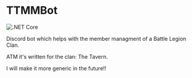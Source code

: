 # TTMMBot

![.NET Core](https://github.com/Q-Sharp/TTMMBot/workflows/.NET%20Core/badge.svg)

Discord bot which helps with the member managment of a Battle Legion Clan.

ATM it's written for the clan: The Tavern.

I will make it more generic in the future!!
